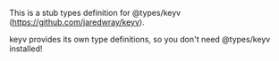 This is a stub types definition for @types/keyv (https://github.com/jaredwray/keyv).

keyv provides its own type definitions, so you don't need @types/keyv installed!